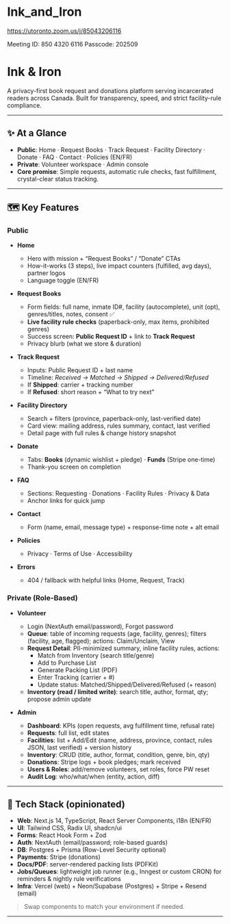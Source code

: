 # Ink_and_Iron
https://utoronto.zoom.us/j/85043206116

Meeting ID: 850 4320 6116
Passcode: 202509

# Ink & Iron

A privacy-first book request and donations platform serving incarcerated readers across Canada. Built for transparency, speed, and strict facility-rule compliance.

---

## ✨ At a Glance

- **Public**: Home · Request Books · Track Request · Facility Directory · Donate · FAQ · Contact · Policies (EN/FR)
- **Private**: Volunteer workspace · Admin console
- **Core promise**: Simple requests, automatic rule checks, fast fulfillment, crystal-clear status tracking.

---

## 🗺️ Key Features

### Public

- **Home**
  - Hero with mission + “Request Books” / “Donate” CTAs  
  - How-it-works (3 steps), live impact counters (fulfilled, avg days), partner logos  
  - Language toggle (EN/FR)

- **Request Books**
  - Form fields: full name, inmate ID#, facility (autocomplete), unit (opt), genres/titles, notes, consent ✅  
  - **Live facility rule checks** (paperback-only, max items, prohibited genres)  
  - Success screen: **Public Request ID** + link to **Track Request**  
  - Privacy blurb (what we store & duration)

- **Track Request**
  - Inputs: Public Request ID + last name  
  - Timeline: _Received → Matched → Shipped → Delivered/Refused_  
  - If **Shipped**: carrier + tracking number  
  - If **Refused**: short reason + “What to try next”

- **Facility Directory**
  - Search + filters (province, paperback-only, last-verified date)  
  - Card view: mailing address, rules summary, contact, last verified  
  - Detail page with full rules & change history snapshot

- **Donate**
  - Tabs: **Books** (dynamic wishlist + pledge) · **Funds** (Stripe one-time)  
  - Thank-you screen on completion

- **FAQ**
  - Sections: Requesting · Donations · Facility Rules · Privacy & Data  
  - Anchor links for quick jump

- **Contact**
  - Form (name, email, message type) + response-time note + alt email

- **Policies**
  - Privacy · Terms of Use · Accessibility

- **Errors**
  - 404 / fallback with helpful links (Home, Request, Track)

### Private (Role-Based)

- **Volunteer**
  - Login (NextAuth email/password), Forgot password  
  - **Queue**: table of incoming requests (age, facility, genres); filters (facility, age, flagged); actions: Claim/Unclaim, View  
  - **Request Detail**: PII-minimized summary, inline facility rules, actions:
    - Match from Inventory (search title/genre)
    - Add to Purchase List
    - Generate Packing List (PDF)
    - Enter Tracking (carrier + #)
    - Update status: Matched/Shipped/Delivered/Refused (+ reason)
  - **Inventory (read / limited write)**: search title, author, format, qty; propose admin update

- **Admin**
  - **Dashboard**: KPIs (open requests, avg fulfillment time, refusal rate)  
  - **Requests**: full list, edit states  
  - **Facilities**: list + Add/Edit (name, address, province, contact, rules JSON, last verified) + version history  
  - **Inventory**: CRUD (title, author, format, condition, genre, bin, qty)  
  - **Donations**: Stripe logs + book pledges; mark received  
  - **Users & Roles**: add/remove volunteers, set roles, force PW reset  
  - **Audit Log**: who/what/when (entity, action, diff)

---

## 🧱 Tech Stack (opinionated)

- **Web**: Next.js 14, TypeScript, React Server Components, i18n (EN/FR)
- **UI**: Tailwind CSS, Radix UI, shadcn/ui
- **Forms**: React Hook Form + Zod
- **Auth**: NextAuth (email/password; role-based guards)
- **DB**: Postgres + Prisma (Row-Level Security optional)
- **Payments**: Stripe (donations)
- **Docs/PDF**: server-rendered packing lists (PDFKit)
- **Jobs/Queues**: lightweight job runner (e.g., Inngest or custom CRON) for reminders & nightly rule verifications
- **Infra**: Vercel (web) + Neon/Supabase (Postgres) + Stripe + Resend (email)

> Swap components to match your environment if needed.

---

